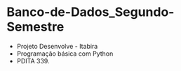 # Banco-de-Dados_Segundo-Semestre

- Projeto Desenvolve - Itabira
- Programação básica com Python
- PDITA 339.
